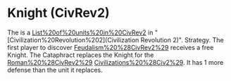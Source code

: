 # Knight (CivRev2)

The is a [List%20of%20units%20in%20CivRev2](unit) in "[Civilization%20Revolution%202](Civilization Revolution 2)".
Strategy.
The first player to discover [Feudalism%20%28CivRev2%29](Feudalism) receives a free Knight.
The Cataphract replaces the Knight for the [Roman%20%28CivRev2%29](Roman) [Civilizations%20%28Civ2%29](civilization). It has 1 more defense than the unit it replaces.